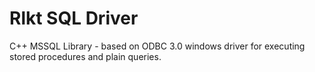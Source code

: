 # Rlkt SQL Driver
C++ MSSQL Library - based on ODBC 3.0 windows driver for executing stored procedures and plain queries.